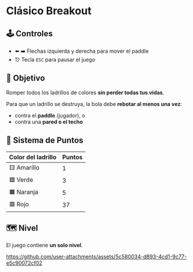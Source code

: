 #  Clásico Breakout 

## 🕹️ Controles

- ⬅️ ➡️ Flechas izquierda y derecha para mover el paddle  
- ⎋ Tecla `ESC` para pausar el juego

## 🎯 Objetivo

Romper todos los ladrillos de colores **sin perder todas tus vidas**.

Para que un ladrillo se destruya, la bola debe **rebotar al menos una vez**:
- contra el **paddle** (jugador), o
- contra una **pared o el techo**

## 🧱 Sistema de Puntos

| Color del ladrillo | Puntos |
|--------------------|--------|
| 🟨 Amarillo         | 1      |
| 🟩 Verde            | 3      |
| 🟧 Naranja          | 5      |
| 🟥 Rojo             | 37     |

## 🗺️ Nivel

El juego contiene **un solo nivel**.



https://github.com/user-attachments/assets/5c580034-d893-4cd1-9c77-e5c90072cf02

